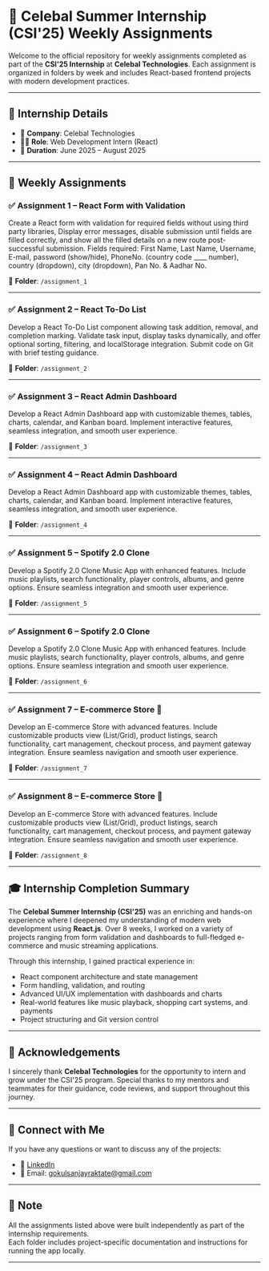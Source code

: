 # 💼 Celebal Summer Internship (CSI'25) Weekly Assignments

Welcome to the official repository for weekly assignments completed as part of the **CSI'25 Internship** at **Celebal Technologies**. Each assignment is organized in folders by week and includes React-based frontend projects with modern development practices.


---

## 📅 Internship Details

- 🏢 **Company**: Celebal Technologies
- 👨‍💻 **Role**: Web Development Intern (React)
- 📆 **Duration**: June 2025 – August 2025

---

## 📂 Weekly Assignments

### ✅ Assignment 1 – React Form with Validation

Create a React form with validation for required fields without using third party libraries, Display error messages, disable submission until fields are filled correctly, and show all the filled details on a new route post-successful submission. Fields required: First Name, Last Name, Username, E-mail, password (show/hide), PhoneNo. (country code ____ number), country (dropdown), city (dropdown), Pan No. & Aadhar No.

📁 **Folder**: `/assignment_1`

---

### ✅ Assignment 2 – React To-Do List

Develop a React To-Do List component allowing task addition, removal, and completion marking. Validate task input, display tasks dynamically, and offer optional sorting, filtering, and localStorage integration. Submit code on Git with brief testing guidance.

📁 **Folder**: `/assignment_2`

---
### ✅ Assignment 3 – React Admin Dashboard

Develop a React Admin Dashboard app with customizable themes, tables, charts, calendar, and Kanban board. Implement interactive features, seamless integration, and smooth user experience.

📁 **Folder**: `/assignment_3`

---
### ✅ Assignment 4 – React Admin Dashboard

Develop a React Admin Dashboard app with customizable themes, tables, charts, calendar, and Kanban board. Implement interactive features, seamless integration, and smooth user experience.

📁 **Folder**: `/assignment_4`


---
### ✅ Assignment 5 – Spotify 2.0 Clone

Develop a Spotify 2.0 Clone Music App with enhanced features. Include music playlists, search functionality, player controls, albums, and genre options. Ensure seamless integration and smooth user experience.

📁 **Folder**: `/assignment_5`

---

### ✅ Assignment 6 – Spotify 2.0 Clone

Develop a Spotify 2.0 Clone Music App with enhanced features. Include music playlists, search functionality, player controls, albums, and genre options. Ensure seamless integration and smooth user experience.

📁 **Folder**: `/assignment_6`

---

### ✅ Assignment 7 – E-commerce Store 🛒

Develop an E-commerce Store with advanced features. Include customizable products view (List/Grid), product listings, search functionality, cart management, checkout process, and payment gateway integration. Ensure seamless navigation and smooth user experience.

📁 **Folder**: `/assignment_7`

---


### ✅ Assignment 8 – E-commerce Store 🛒

Develop an E-commerce Store with advanced features. Include customizable products view (List/Grid), product listings, search functionality, cart management, checkout process, and payment gateway integration. Ensure seamless navigation and smooth user experience.

📁 **Folder**: `/assignment_8`

---



## 🎓 Internship Completion Summary

The **Celebal Summer Internship (CSI'25)** was an enriching and hands-on experience where I deepened my understanding of modern web development using **React.js**. Over 8 weeks, I worked on a variety of projects ranging from form validation and dashboards to full-fledged e-commerce and music streaming applications.

Through this internship, I gained practical experience in:

- React component architecture and state management  
- Form handling, validation, and routing  
- Advanced UI/UX implementation with dashboards and charts  
- Real-world features like music playback, shopping cart systems, and payments  
- Project structuring and Git version control

---

## 🙏 Acknowledgements

I sincerely thank **Celebal Technologies** for the opportunity to intern and grow under the CSI'25 program. Special thanks to my mentors and teammates for their guidance, code reviews, and support throughout this journey.

---

## 🔗 Connect with Me

If you have any questions or want to discuss any of the projects:

- 💼 [LinkedIn](https://www.linkedin.com/in/gokul-raktate-3a6789216/)
- 📧 Email: gokulsanjayraktate@gmail.com

---

## 📌 Note

All the assignments listed above were built independently as part of the internship requirements.  
Each folder includes project-specific documentation and instructions for running the app locally.

---
